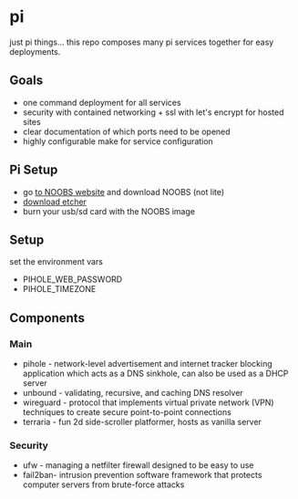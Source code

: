 # pi
just pi things... this repo composes many pi services together for easy deployments.


## Goals
- one command deployment for all services
- security with contained networking + ssl with let's encrypt for hosted sites
- clear documentation of which ports need to be opened
- highly configurable make for service configuration


## Pi Setup

- go [to NOOBS website](https://www.raspberrypi.org/downloads/noobs/) and download NOOBS (not lite)
- [download etcher](https://www.balena.io/etcher/)
- burn your usb/sd card with the NOOBS image

## Setup

set the environment vars

- PIHOLE_WEB_PASSWORD
- PIHOLE_TIMEZONE


## Components

### Main

- pihole - network-level advertisement and internet tracker blocking application which acts as a DNS sinkhole, can also be used as a DHCP server
- unbound - validating, recursive, and caching DNS resolver 
- wireguard - protocol that implements virtual private network (VPN) techniques to create secure point-to-point connections
- terraria - fun 2d side-scroller platformer, hosts as vanilla server
 
### Security

- ufw - managing a netfilter firewall designed to be easy to use
- fail2ban- intrusion prevention software framework that protects computer servers from brute-force attacks
